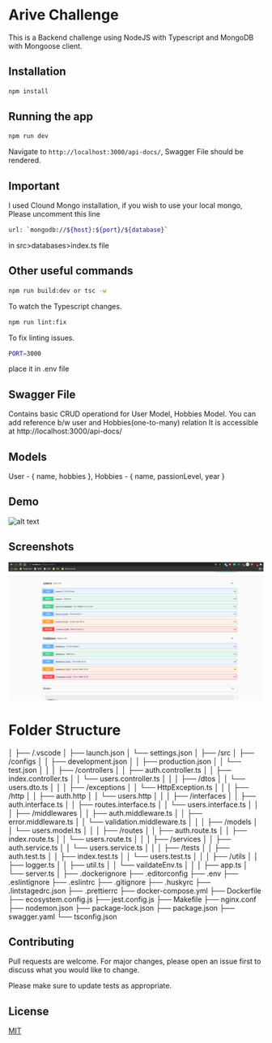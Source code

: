# Arive Challenge

This is a Backend challenge using NodeJS with Typescript and MongoDB with Mongoose client.

## Installation
```bash
npm install
```
## Running the app
```bash
npm run dev
```
Navigate to `http://localhost:3000/api-docs/`, Swagger File should be rendered.
## Important
I used Clound Mongo installation, if you wish to use your local mongo, Please uncomment  this line
```bash
url: `mongodb://${host}:${port}/${database}`
```
in src>databases>index.ts file

## Other useful commands
```bash
npm run build:dev or tsc -w
```
To watch the Typescript changes.
```bash
npm run lint:fix
```
To fix linting issues.
```bash
PORT=3000
```
place it in .env file

## Swagger File

Contains basic CRUD operationd for User Model, Hobbies Model. You can add reference b/w user and Hobbies(one-to-many) relation
It is accessible at http://localhost:3000/api-docs/

## Models	

User - { name, hobbies }, Hobbies - { name, passionLevel, year }

## Demo
![alt text](https://github.com/uday4393/arive-challenge/blob/master/demo/arivedemo.gif?raw=true)

## Screenshots 
![alt text](https://github.com/uday4393/arive-challenge/blob/master/demo/arive1.png?raw=true)

# Folder Structure

│
├── /.vscode
│   ├── launch.json
│   └── settings.json
│
├── /src
│   ├── /configs
│   │   ├── development.json
│   │   ├── production.json
│   │   └── test.json
│   │
│   ├── /controllers
│   │   ├── auth.controller.ts
│   │   ├── index.controller.ts
│   │   └── users.controller.ts
│   │
│   ├── /dtos
│   │   └── users.dto.ts
│   │
│   ├── /exceptions
│   │   └── HttpException.ts
│   │
│   ├── /http
│   │   ├── auth.http
│   │   └── users.http
│   │
│   ├── /interfaces
│   │   ├── auth.interface.ts
│   │   ├── routes.interface.ts
│   │   └── users.interface.ts
│   │
│   ├── /middlewares
│   │   ├── auth.middleware.ts
│   │   ├── error.middleware.ts
│   │   └── validation.middleware.ts
│   │
│   ├── /models
│   │   └── users.model.ts
│   │
│   ├── /routes
│   │   ├── auth.route.ts
│   │   ├── index.route.ts
│   │   └── users.route.ts
│   │
│   ├── /services
│   │   ├── auth.service.ts
│   │   └── users.service.ts
│   │
│   ├── /tests
│   │   ├── auth.test.ts
│   │   ├── index.test.ts
│   │   └── users.test.ts
│   │
│   ├── /utils
│   │   ├── logger.ts
│   │   ├── util.ts
│   │   └── vaildateEnv.ts
│   │
│   ├── app.ts
│   └── server.ts
│
├── .dockerignore
├── .editorconfig
├── .env
├── .eslintignore
├── .eslintrc
├── .gitignore
├── .huskyrc
├── .lintstagedrc.json
├── .prettierrc
├── docker-compose.yml
├── Dockerfile
├── ecosystem.config.js
├── jest.config.js
├── Makefile
├── nginx.conf
├── nodemon.json
├── package-lock.json
├── package.json
├── swagger.yaml
└── tsconfig.json


## Contributing
Pull requests are welcome. For major changes, please open an issue first to discuss what you would like to change.

Please make sure to update tests as appropriate.

## License
[MIT](https://choosealicense.com/licenses/mit/)
